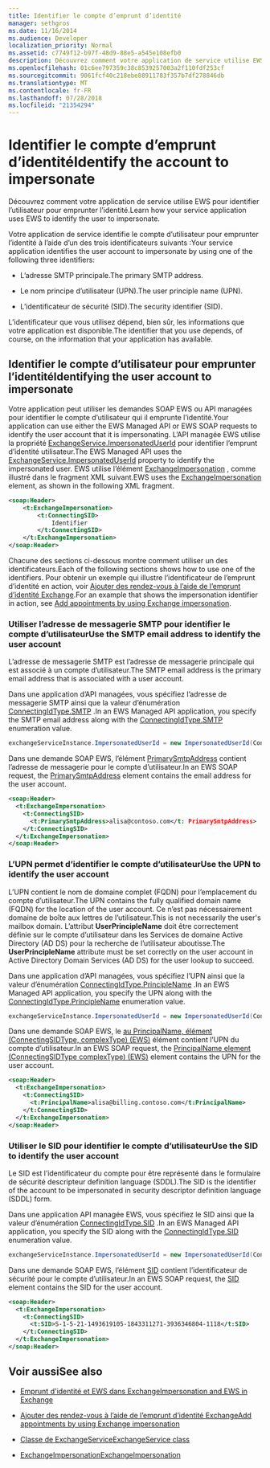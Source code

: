 ```yaml
---
title: Identifier le compte d’emprunt d’identité
manager: sethgros
ms.date: 11/16/2014
ms.audience: Developer
localization_priority: Normal
ms.assetid: c7749f12-b97f-48d9-88e5-a545e108efb0
description: Découvrez comment votre application de service utilise EWS pour identifier l’utilisateur pour emprunter l’identité.
ms.openlocfilehash: 01c6ee797359c38c8539257003a2f110fdf253cf
ms.sourcegitcommit: 9061fcf40c218ebe88911783f357b7df278846db
ms.translationtype: MT
ms.contentlocale: fr-FR
ms.lasthandoff: 07/28/2018
ms.locfileid: "21354294"
---
```

# <a name="identify-the-account-to-impersonate"></a><span data-ttu-id="8f6c8-103">Identifier le compte d’emprunt d’identité</span><span class="sxs-lookup"><span data-stu-id="8f6c8-103">Identify the account to impersonate</span></span>

<span data-ttu-id="8f6c8-104">Découvrez comment votre application de service utilise EWS pour identifier l’utilisateur pour emprunter l’identité.</span><span class="sxs-lookup"><span data-stu-id="8f6c8-104">Learn how your service application uses EWS to identify the user to impersonate.</span></span>
  
<span data-ttu-id="8f6c8-105">Votre application de service identifie le compte d’utilisateur pour emprunter l’identité à l’aide d’un des trois identificateurs suivants :</span><span class="sxs-lookup"><span data-stu-id="8f6c8-105">Your service application identifies the user account to impersonate by using one of the following three identifiers:</span></span>
  
- <span data-ttu-id="8f6c8-106">L’adresse SMTP principale.</span><span class="sxs-lookup"><span data-stu-id="8f6c8-106">The primary SMTP address.</span></span>
    
- <span data-ttu-id="8f6c8-107">Le nom principe d’utilisateur (UPN).</span><span class="sxs-lookup"><span data-stu-id="8f6c8-107">The user principle name (UPN).</span></span>
    
- <span data-ttu-id="8f6c8-108">L’identificateur de sécurité (SID).</span><span class="sxs-lookup"><span data-stu-id="8f6c8-108">The security identifier (SID).</span></span>
    
<span data-ttu-id="8f6c8-109">L’identificateur que vous utilisez dépend, bien sûr, les informations que votre application est disponible.</span><span class="sxs-lookup"><span data-stu-id="8f6c8-109">The identifier that you use depends, of course, on the information that your application has available.</span></span>
  
## <a name="identifying-the-user-account-to-impersonate"></a><span data-ttu-id="8f6c8-110">Identifier le compte d’utilisateur pour emprunter l’identité</span><span class="sxs-lookup"><span data-stu-id="8f6c8-110">Identifying the user account to impersonate</span></span>

<span data-ttu-id="8f6c8-111">Votre application peut utiliser les demandes SOAP EWS ou API managées pour identifier le compte d’utilisateur qui il emprunte l’identité.</span><span class="sxs-lookup"><span data-stu-id="8f6c8-111">Your application can use either the EWS Managed API or EWS SOAP requests to identify the user account that it is impersonating.</span></span> <span data-ttu-id="8f6c8-112">L’API managée EWS utilise la propriété [ExchangeService.ImpersonatedUserId](http://msdn.microsoft.com/en-us/library/microsoft.exchange.webservices.data.exchangeservice.impersonateduserid.aspx) pour identifier l’emprunt d’identité utilisateur.</span><span class="sxs-lookup"><span data-stu-id="8f6c8-112">The EWS Managed API uses the [ExchangeService.ImpersonatedUserId](http://msdn.microsoft.com/en-us/library/microsoft.exchange.webservices.data.exchangeservice.impersonateduserid.aspx) property to identify the impersonated user.</span></span> <span data-ttu-id="8f6c8-113">EWS utilise l’élément [ExchangeImpersonation](http://msdn.microsoft.com/library/d8cbac49-47d0-4745-a2a7-545d33f8da93%28Office.15%29.aspx) , comme illustré dans le fragment XML suivant.</span><span class="sxs-lookup"><span data-stu-id="8f6c8-113">EWS uses the [ExchangeImpersonation](http://msdn.microsoft.com/library/d8cbac49-47d0-4745-a2a7-545d33f8da93%28Office.15%29.aspx) element, as shown in the following XML fragment.</span></span> 
  
```XML
<soap:Header>
    <t:ExchangeImpersonation>
        <t:ConnectingSID>
            Identifier
        </t:ConnectingSID>
    </t:ExchangeImpersonation>
</soap:Header>
```

<span data-ttu-id="8f6c8-114">Chacune des sections ci-dessous montre comment utiliser un des identificateurs.</span><span class="sxs-lookup"><span data-stu-id="8f6c8-114">Each of the following sections shows how to use one of the identifiers.</span></span> <span data-ttu-id="8f6c8-115">Pour obtenir un exemple qui illustre l’identificateur de l’emprunt d’identité en action, voir [Ajouter des rendez-vous à l’aide de l’emprunt d’identité Exchange](how-to-add-appointments-by-using-exchange-impersonation.md).</span><span class="sxs-lookup"><span data-stu-id="8f6c8-115">For an example that shows the impersonation identifier in action, see [Add appointments by using Exchange impersonation](how-to-add-appointments-by-using-exchange-impersonation.md).</span></span>
  
### <a name="use-the-smtp-email-address-to-identify-the-user-account"></a><span data-ttu-id="8f6c8-116">Utiliser l’adresse de messagerie SMTP pour identifier le compte d’utilisateur</span><span class="sxs-lookup"><span data-stu-id="8f6c8-116">Use the SMTP email address to identify the user account</span></span>

<span data-ttu-id="8f6c8-117">L’adresse de messagerie SMTP est l’adresse de messagerie principale qui est associé à un compte d’utilisateur.</span><span class="sxs-lookup"><span data-stu-id="8f6c8-117">The SMTP email address is the primary email address that is associated with a user account.</span></span>
  
<span data-ttu-id="8f6c8-118">Dans une application d’API managées, vous spécifiez l’adresse de messagerie SMTP ainsi que la valeur d’énumération [ConnectingIdType.SMTP](http://msdn.microsoft.com/en-us/library/microsoft.exchange.webservices.data.connectingidtype.aspx) .</span><span class="sxs-lookup"><span data-stu-id="8f6c8-118">In an EWS Managed API application, you specify the SMTP email address along with the [ConnectingIdType.SMTP](http://msdn.microsoft.com/en-us/library/microsoft.exchange.webservices.data.connectingidtype.aspx) enumeration value.</span></span> 
  
```cs
exchangeServiceInstance.ImpersonatedUserId = new ImpersonatedUserId(ConnectingIdType.SMTP, "alisa@contoso.com");
```

<span data-ttu-id="8f6c8-119">Dans une demande SOAP EWS, l’élément [PrimarySmtpAddress](http://msdn.microsoft.com/library/eee79904-9412-4e61-b9b8-aff0ce25fade%28Office.15%29.aspx) contient l’adresse de messagerie pour le compte d’utilisateur.</span><span class="sxs-lookup"><span data-stu-id="8f6c8-119">In an EWS SOAP request, the [PrimarySmtpAddress](http://msdn.microsoft.com/library/eee79904-9412-4e61-b9b8-aff0ce25fade%28Office.15%29.aspx) element contains the email address for the user account.</span></span> 
  
```XML
<soap:Header>
  <t:ExchangeImpersonation>
    <t:ConnectingSID>
      <t:PrimarySmtpAddress>alisa@contoso.com</t: PrimarySmtpAddress>
    </t:ConnectingSID>
  </t:ExchangeImpersonation>
</soap:Header>
```

### <a name="use-the-upn-to-identify-the-user-account"></a><span data-ttu-id="8f6c8-120">L’UPN permet d’identifier le compte d’utilisateur</span><span class="sxs-lookup"><span data-stu-id="8f6c8-120">Use the UPN to identify the user account</span></span>

<span data-ttu-id="8f6c8-121">L’UPN contient le nom de domaine complet (FQDN) pour l’emplacement du compte d’utilisateur.</span><span class="sxs-lookup"><span data-stu-id="8f6c8-121">The UPN contains the fully qualified domain name (FQDN) for the location of the user account.</span></span> <span data-ttu-id="8f6c8-122">Ce n’est pas nécessairement domaine de boîte aux lettres de l’utilisateur.</span><span class="sxs-lookup"><span data-stu-id="8f6c8-122">This is not necessarily the user's mailbox domain.</span></span> <span data-ttu-id="8f6c8-123">L’attribut **UserPrincipleName** doit être correctement définie sur le compte d’utilisateur dans les Services de domaine Active Directory (AD DS) pour la recherche de l’utilisateur aboutisse.</span><span class="sxs-lookup"><span data-stu-id="8f6c8-123">The **UserPrincipleName** attribute must be set correctly on the user account in Active Directory Domain Services (AD DS) for the user lookup to succeed.</span></span> 
  
<span data-ttu-id="8f6c8-124">Dans une application d’API managées, vous spécifiez l’UPN ainsi que la valeur d’énumération [ConnectingIdType.PrincipleName](http://msdn.microsoft.com/en-us/library/microsoft.exchange.webservices.data.connectingidtype.aspx) .</span><span class="sxs-lookup"><span data-stu-id="8f6c8-124">In an EWS Managed API application, you specify the UPN along with the [ConnectingIdType.PrincipleName](http://msdn.microsoft.com/en-us/library/microsoft.exchange.webservices.data.connectingidtype.aspx) enumeration value.</span></span> 
  
```cs
exchangeServiceInstance.ImpersonatedUserId = new ImpersonatedUserId(ConnectingIdType.PrincipleName, "alias@billing.contoso.com");
```

<span data-ttu-id="8f6c8-125">Dans une demande SOAP EWS, le [au PrincipalName, élément (ConnectingSIDType, complexType) (EWS)](../web-service-reference/principalname.md) élément contient l’UPN du compte d’utilisateur.</span><span class="sxs-lookup"><span data-stu-id="8f6c8-125">In an EWS SOAP request, the [PrincipalName element (ConnectingSIDType complexType) (EWS)](../web-service-reference/principalname.md) element contains the UPN for the user account.</span></span> 
  
```XML
<soap:Header>
  <t:ExchangeImpersonation>
    <t:ConnectingSID>
      <t:PrincipalName>alisa@billing.contoso.com</t:PrincipalName>
    </t:ConnectingSID>
  </t:ExchangeImpersonation>
</soap:Header>
```

### <a name="use-the-sid-to-identify-the-user-account"></a><span data-ttu-id="8f6c8-126">Utiliser le SID pour identifier le compte d’utilisateur</span><span class="sxs-lookup"><span data-stu-id="8f6c8-126">Use the SID to identify the user account</span></span>

<span data-ttu-id="8f6c8-127">Le SID est l’identificateur du compte pour être représenté dans le formulaire de sécurité descripteur definition language (SDDL).</span><span class="sxs-lookup"><span data-stu-id="8f6c8-127">The SID is the identifier of the account to be impersonated in security descriptor definition language (SDDL) form.</span></span>
  
<span data-ttu-id="8f6c8-128">Dans une application API managée EWS, vous spécifiez le SID ainsi que la valeur d’énumération [ConnectingIdType.SID](http://msdn.microsoft.com/en-us/library/microsoft.exchange.webservices.data.connectingidtype.aspx) .</span><span class="sxs-lookup"><span data-stu-id="8f6c8-128">In an EWS Managed API application, you specify the SID along with the [ConnectingIdType.SID](http://msdn.microsoft.com/en-us/library/microsoft.exchange.webservices.data.connectingidtype.aspx) enumeration value.</span></span> 
  
```cs
exchangeServiceInstance.ImpersonatedUserId = new ImpersonatedUserId(ConnectingIdType.SID, "S-1-5-21-1493619105-1843311271-3936346804-1118");
```

<span data-ttu-id="8f6c8-129">Dans une demande SOAP EWS, l’élément [SID](http://msdn.microsoft.com/library/2f33b29b-163b-4106-a74d-6fb76ec38951%28Office.15%29.aspx) contient l’identificateur de sécurité pour le compte d’utilisateur.</span><span class="sxs-lookup"><span data-stu-id="8f6c8-129">In an EWS SOAP request, the [SID](http://msdn.microsoft.com/library/2f33b29b-163b-4106-a74d-6fb76ec38951%28Office.15%29.aspx) element contains the SID for the user account.</span></span> 
  
```XML
<soap:Header>
  <t:ExchangeImpersonation>
    <t:ConnectingSID>
      <t:SID>S-1-5-21-1493619105-1843311271-3936346804-1118</t:SID>
    </t:ConnectingSID>
  </t:ExchangeImpersonation>
</soap:Header>
```

## <a name="see-also"></a><span data-ttu-id="8f6c8-130">Voir aussi</span><span class="sxs-lookup"><span data-stu-id="8f6c8-130">See also</span></span>


- [<span data-ttu-id="8f6c8-131">Emprunt d'identité et EWS dans Exchange</span><span class="sxs-lookup"><span data-stu-id="8f6c8-131">Impersonation and EWS in Exchange</span></span>](impersonation-and-ews-in-exchange.md)
    
- [<span data-ttu-id="8f6c8-132">Ajouter des rendez-vous à l’aide de l’emprunt d’identité Exchange</span><span class="sxs-lookup"><span data-stu-id="8f6c8-132">Add appointments by using Exchange impersonation</span></span>](how-to-add-appointments-by-using-exchange-impersonation.md)
    
- [<span data-ttu-id="8f6c8-133">Classe de ExchangeService</span><span class="sxs-lookup"><span data-stu-id="8f6c8-133">ExchangeService class</span></span>](http://msdn.microsoft.com/en-us/library/microsoft.exchange.webservices.data.exchangeservice.aspx)
    
- [<span data-ttu-id="8f6c8-134">ExchangeImpersonation</span><span class="sxs-lookup"><span data-stu-id="8f6c8-134">ExchangeImpersonation</span></span>](http://msdn.microsoft.com/library/d8cbac49-47d0-4745-a2a7-545d33f8da93%28Office.15%29.aspx)
    

